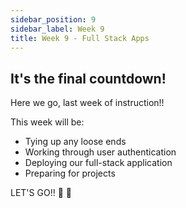 ```yaml
---
sidebar_position: 9
sidebar_label: Week 9
title: Week 9 - Full Stack Apps
---
```


<!-- markdownlint-disable no-trailing-punctuation -->

## It's the final countdown!

Here we go, last week of instruction!!

This week will be:

* Tying up any loose ends
* Working through user authentication
* Deploying our full-stack application
* Preparing for projects

LET'S GO!! :rocket: :rocket:

